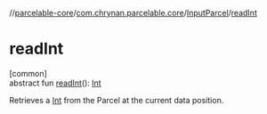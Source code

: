 //[parcelable-core](../../../index.md)/[com.chrynan.parcelable.core](../index.md)/[InputParcel](index.md)/[readInt](read-int.md)

# readInt

[common]\
abstract fun [readInt](read-int.md)(): [Int](https://kotlinlang.org/api/latest/jvm/stdlib/kotlin/-int/index.html)

Retrieves a [Int](https://kotlinlang.org/api/latest/jvm/stdlib/kotlin/-int/index.html) from the Parcel at the current data position.
